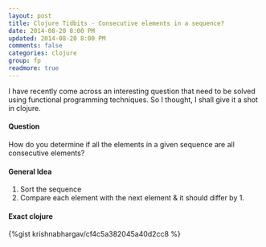 ```yaml
---           
layout: post
title: Clojure Tidbits - Consecutive elements in a sequence?
date: 2014-08-20 8:00 PM
updated: 2014-08-20 8:00 PM
comments: false
categories: clojure
group: fp
readmore: true
---
```


I have recently come across an interesting question that need to be solved using functional programming techniques. So I thought, I shall give it a shot in clojure.

#### Question
How do you determine if all the elements in a given sequence are all consecutive elements?

#### General Idea
1. Sort the sequence
2. Compare each element with the next element & it should differ by 1.

#### Exact clojure
{%gist krishnabhargav/cf4c5a382045a40d2cc8 %}

